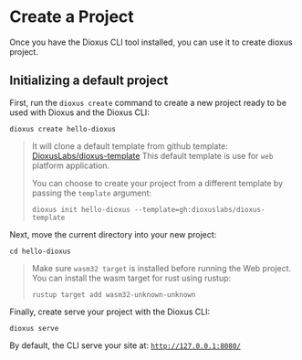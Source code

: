 # Create a Project

Once you have the Dioxus CLI tool installed, you can use it to create dioxus project.

## Initializing a default project

First, run the `dioxus create` command to create a new project ready to be used with Dioxus and the Dioxus CLI:

```
dioxus create hello-dioxus
```

> It will clone a default template from github template: [DioxusLabs/dioxus-template](https://github.com/DioxusLabs/dioxus-template)
> This default template is use for `web` platform application.
>
> You can choose to create your project from a different template by passing the `template` argument:
> ```
> dioxus init hello-dioxus --template=gh:dioxuslabs/dioxus-template
> ```

Next, move the current directory into your new project:

```
cd hello-dioxus
```

> Make sure `wasm32 target` is installed before running the Web project.
> You can install the wasm target for rust using rustup:
> ```
> rustup target add wasm32-unknown-unknown
> ```

Finally, create serve your project with the Dioxus CLI:

```
dioxus serve
```

By default, the CLI serve your site at: [`http://127.0.0.1:8080/`](http://127.0.0.1:8080/)
